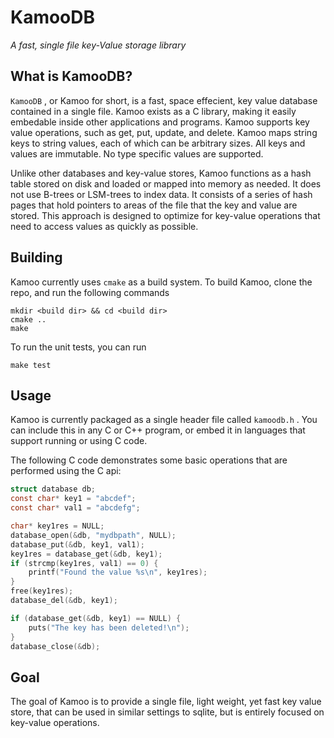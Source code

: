 # KamooDB
*A fast, single file key-Value storage library*

## What is KamooDB?

`KamooDB` , or Kamoo for short, is a fast, space effecient, key value database contained in a single file. Kamoo exists as a C library, making it easily embedable inside other applications and programs. Kamoo supports key value operations, such as get, put, update, and delete.  Kamoo maps string keys to string values, each of which can be arbitrary sizes. All keys and values are immutable. No type specific values are supported. 

Unlike other databases and key-value stores, Kamoo functions as a hash table stored on disk and loaded or mapped into memory as needed. It does not use B-trees or LSM-trees to index data. It consists of a series of hash pages that hold pointers to areas of the file that the key and value are stored. This approach is designed to optimize for key-value operations that need to access values as quickly as possible.


## Building

Kamoo currently uses `cmake` as a build system. To build Kamoo, clone the repo, and run the following commands

```
mkdir <build dir> && cd <build dir>
cmake ..
make
```

To run the unit tests, you can run

```
make test
```

## Usage

Kamoo is currently packaged as a single header file called `kamoodb.h` . You can include this in any C or C++ program, or embed it in languages that support running or using C code.

The following C code demonstrates some basic operations that are performed using the C api:

```c
struct database db;
const char* key1 = "abcdef";
const char* val1 = "abcdefg";

char* key1res = NULL;
database_open(&db, "mydbpath", NULL);
database_put(&db, key1, val1);
key1res = database_get(&db, key1);
if (strcmp(key1res, val1) == 0) {
	printf("Found the value %s\n", key1res);
}
free(key1res);
database_del(&db, key1);

if (database_get(&db, key1) == NULL) {
	puts("The key has been deleted!\n");
}
database_close(&db);
```

## Goal

The goal of Kamoo is to provide a single file, light weight, yet fast key value store, that can be used in similar settings to sqlite, but is entirely focused on key-value operations. 
